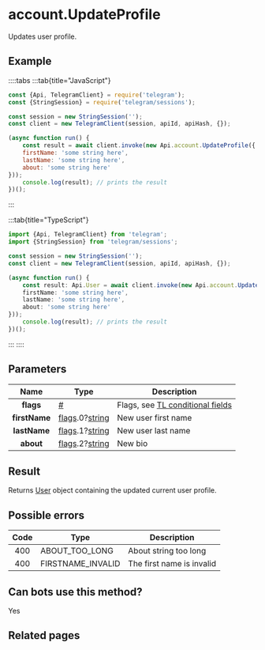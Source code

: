 # account.UpdateProfile

Updates user profile.



## Example

::::tabs
:::tab{title="JavaScript"}
```js
const {Api, TelegramClient} = require('telegram');
const {StringSession} = require('telegram/sessions');

const session = new StringSession('');
const client = new TelegramClient(session, apiId, apiHash, {});

(async function run() {
    const result = await client.invoke(new Api.account.UpdateProfile({
    firstName: 'some string here',
    lastName: 'some string here',
    about: 'some string here'
}));
    console.log(result); // prints the result
})();
```
:::

:::tab{title="TypeScript"}
```ts
import {Api, TelegramClient} from 'telegram';
import {StringSession} from 'telegram/sessions';

const session = new StringSession('');
const client = new TelegramClient(session, apiId, apiHash, {});

(async function run() {
    const result: Api.User = await client.invoke(new Api.account.UpdateProfile({
    firstName: 'some string here',
    lastName: 'some string here',
    about: 'some string here'
}));
    console.log(result); // prints the result
})();
```
:::
::::



## Parameters

| Name | Type | Description |
| :--: | ---- | ----------- |
| **flags** | [#](https://core.telegram.org/type/%23) | Flags, see [TL conditional fields](https://core.telegram.org/mtproto/TL-combinators#conditional-fields) 
| **firstName** | [flags](https://core.telegram.org/mtproto/TL-combinators#conditional-fields).0?[string](https://core.telegram.org/type/string) | New user first name 
| **lastName** | [flags](https://core.telegram.org/mtproto/TL-combinators#conditional-fields).1?[string](https://core.telegram.org/type/string) | New user last name 
| **about** | [flags](https://core.telegram.org/mtproto/TL-combinators#conditional-fields).2?[string](https://core.telegram.org/type/string) | New bio 


## Result

Returns [User](https://core.telegram.org/type/User) object containing the updated current user profile.



## Possible errors

| Code | Type | Description |
| :--: | ---- | ----------- |
| 400 | ABOUT\_TOO\_LONG | About string too long 
| 400 | FIRSTNAME\_INVALID | The first name is invalid 


## Can bots use this method?

Yes

## Related pages


